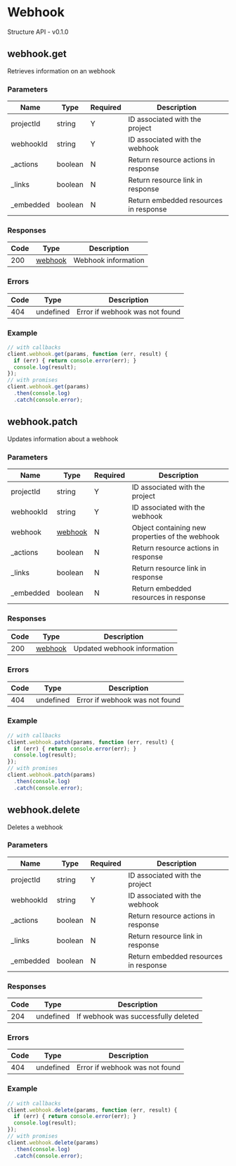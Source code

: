 # Webhook
Structure API - v0.1.0

## webhook.get
Retrieves information on an webhook



### Parameters
| Name | Type | Required | Description |
| ---- | ---- | -------- | ----------- |
| projectId | string | Y | ID associated with the project |
| webhookId | string | Y | ID associated with the webhook |
| _actions | boolean | N | Return resource actions in response |
| _links | boolean | N | Return resource link in response |
| _embedded | boolean | N | Return embedded resources in response |

### Responses
| Code | Type | Description |
| ---- | ---- | ----------- |
| 200 | [webhook](_schemas.md#webhook) | Webhook information |

### Errors
| Code | Type | Description |
| ---- | ---- | ----------- |
| 404 | undefined | Error if webhook was not found |

### Example
```javascript
// with callbacks
client.webhook.get(params, function (err, result) {
  if (err) { return console.error(err); }
  console.log(result);
});
// with promises
client.webhook.get(params)
  .then(console.log)
  .catch(console.error);
```
## webhook.patch
Updates information about a webhook



### Parameters
| Name | Type | Required | Description |
| ---- | ---- | -------- | ----------- |
| projectId | string | Y | ID associated with the project |
| webhookId | string | Y | ID associated with the webhook |
| webhook | [webhook](_schemas.md#webhook) | N | Object containing new properties of the webhook |
| _actions | boolean | N | Return resource actions in response |
| _links | boolean | N | Return resource link in response |
| _embedded | boolean | N | Return embedded resources in response |

### Responses
| Code | Type | Description |
| ---- | ---- | ----------- |
| 200 | [webhook](_schemas.md#webhook) | Updated webhook information |

### Errors
| Code | Type | Description |
| ---- | ---- | ----------- |
| 404 | undefined | Error if webhook was not found |

### Example
```javascript
// with callbacks
client.webhook.patch(params, function (err, result) {
  if (err) { return console.error(err); }
  console.log(result);
});
// with promises
client.webhook.patch(params)
  .then(console.log)
  .catch(console.error);
```
## webhook.delete
Deletes a webhook



### Parameters
| Name | Type | Required | Description |
| ---- | ---- | -------- | ----------- |
| projectId | string | Y | ID associated with the project |
| webhookId | string | Y | ID associated with the webhook |
| _actions | boolean | N | Return resource actions in response |
| _links | boolean | N | Return resource link in response |
| _embedded | boolean | N | Return embedded resources in response |

### Responses
| Code | Type | Description |
| ---- | ---- | ----------- |
| 204 | undefined | If webhook was successfully deleted |

### Errors
| Code | Type | Description |
| ---- | ---- | ----------- |
| 404 | undefined | Error if webhook was not found |

### Example
```javascript
// with callbacks
client.webhook.delete(params, function (err, result) {
  if (err) { return console.error(err); }
  console.log(result);
});
// with promises
client.webhook.delete(params)
  .then(console.log)
  .catch(console.error);
```

